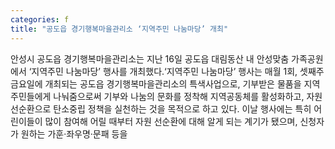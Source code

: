 ```yaml
---
categories: f
title: "공도읍 경기행복마을관리소 ‘지역주민 나눔마당’ 개최"
---
```

안성시 공도읍 경기행복마을관리소는 지난 16일 공도읍 대림동산 내 안성맞춤 가족공원에서 ‘지역주민 나눔마당’ 행사를 개최했다.‘지역주민 나눔마당’ 행사는 매월 1회, 셋째주 금요일에 개최되는 공도읍 경기행복마을관리소의 특색사업으로, 기부받은 물품을 지역주민들에게 나눠줌으로써 기부와 나눔의 문화를 정착해 지역공동체를 활성화하고, 자원 선순환으로 탄소중립 정책을 실천하는 것을 목적으로 하고 있다. 이날 행사에는 특히 어린이들이 많이 참여해 어릴 때부터 자원 선순환에 대해 알게 되는 계기가 됐으며, 신청자가 원하는 가훈·좌우명·문패 등을